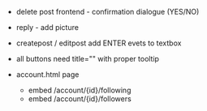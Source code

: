 - delete post frontend - confirmation dialogue (YES/NO)
- reply - add picture
- createpost / editpost add ENTER evets to textbox
- all buttons need title="" with proper tooltip

- account.html page
    - embed /account/{id}/following
    - embed /account/{id}/followers
